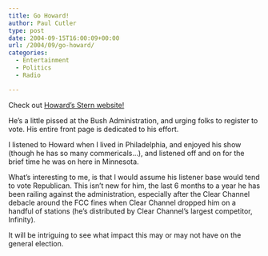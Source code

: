 ```yaml
---
title: Go Howard!
author: Paul Cutler
type: post
date: 2004-09-15T16:00:09+00:00
url: /2004/09/go-howard/
categories:
  - Entertainment
  - Politics
  - Radio

---
```

Check out [Howard&#8217;s Stern website!][1]

He&#8217;s a little pissed at the Bush Administration, and urging folks to register to vote. His entire front page is dedicated to his effort.

I listened to Howard when I lived in Philadelphia, and enjoyed his show (though he has so many commericals&#8230;), and listened off and on for the brief time he was on here in Minnesota.

What&#8217;s interesting to me, is that I would assume his listener base would tend to vote Republican. This isn&#8217;t new for him, the last 6 months to a year he has been railing against the administration, especially after the Clear Channel debacle around the FCC fines when Clear Channel dropped him on a handful of stations (he&#8217;s distributed by Clear Channel&#8217;s largest competitor, Infinity).

It will be intriguing to see what impact this may or may not have on the general election.

 [1]: http://www.howardstern.com/